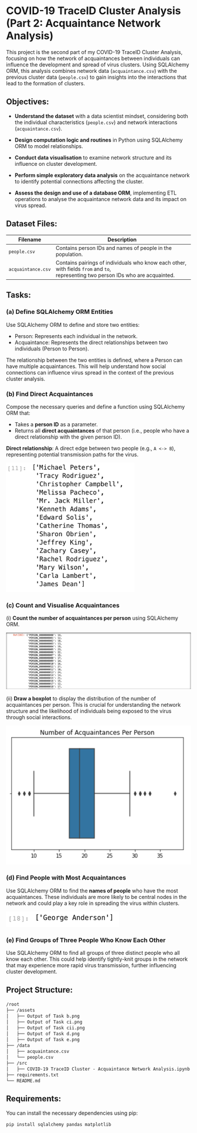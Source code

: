 # COVID-19 TraceID Cluster Analysis (Part 2: Acquaintance Network Analysis)

This project is the second part of my COVID-19 TraceID Cluster Analysis, focusing on how the network of acquaintances between individuals can influence the development and spread of virus clusters. Using SQLAlchemy ORM, this analysis combines network data (`acquaintance.csv`) with the previous cluster data (`people.csv`) to gain insights into the interactions that lead to the formation of clusters.
 
## Objectives:
- **Understand the dataset** with a data scientist mindset, considering both the individual characteristics (`people.csv`) and network interactions (`acquaintance.csv`).

- **Design computation logic and routines** in Python using SQLAlchemy ORM to model relationships.

- **Conduct data visualisation** to examine network structure and its influence on cluster development.

- **Perform simple exploratory data analysis** on the acquaintance network to identify potential connections affecting the cluster.

- **Assess the design and use of a database ORM**, implementing ETL operations to analyse the acquaintance network data and its impact on virus spread.

 
## Dataset Files:

| **Filename**       | **Description**                                                                                                                         |
|--------------------|-----------------------------------------------------------------------------------------------------------------------------------------|
| `people.csv`       | Contains person IDs and names of people in the population.                                                                              |
| `acquaintance.csv` | Contains pairings of individuals who know each other, with fields `from` and `to`, <br> representing two person IDs who are acquainted. |

 
## Tasks:

### (a) Define SQLAlchemy ORM Entities
Use SQLAlchemy ORM to define and store two entities:
- Person: Represents each individual in the network.
- Acquaintance: Represents the direct relationships between two individuals (Person to Person).

The relationship between the two entities is defined, where a Person can have multiple acquaintances. This will help understand how social connections can influence virus spread in the context of the previous cluster analysis.


### (b) Find Direct Acquaintances
Compose the necessary queries and define a function using SQLAlchemy ORM that:
- Takes a **person ID** as a parameter.
- Returns all **direct acquaintances** of that person (i.e., people who have a direct relationship with the given person ID).

**Direct relationship**: A direct edge between two people (e.g., `A <-> B`), representing potential transmission paths for the virus.

![Output of Task b](assets/Output%20of%20Task%20b.png)


### (c) Count and Visualise Acquaintances
(i) **Count the number of acquaintances per person** using SQLAlchemy ORM.

![Output of Task ci](assets/Output%20of%20Task%20ci.png)


(ii) **Draw a boxplot** to display the distribution of the number of acquaintances per person. This is crucial for understanding the network structure and the likelihood of individuals being exposed to the virus through social interactions.

![Output of Task cii](assets/Output%20of%20Task%20cii.png)


### (d) Find People with Most Acquaintances
Use SQLAlchemy ORM to find the **names of people** who have the most acquaintances. These individuals are more likely to be central nodes in the network and could play a key role in spreading the virus within clusters.

![Output of Task d](assets/Output%20of%20Task%20d.png)


### (e) Find Groups of Three People Who Know Each Other
Use SQLAlchemy ORM to find all groups of three distinct people who all know each other. This could help identify tightly-knit groups in the network that may experience more rapid virus transmission, further influencing cluster development.

 
## Project Structure:
```
/root
├── /assets
│   ├── Output of Task b.png
│   ├── Output of Task ci.png
│   ├── Output of Task cii.png
│   ├── Output of Task d.png
│   ├── Output of Task e.png
├── /data
│   ├── acquaintance.csv
│   └── people.csv
├── /src
│   ├── COVID-19 TraceID Cluster - Acquaintance Network Analysis.ipynb
├── requirements.txt
└── README.md
```

   
## Requirements:
You can install the necessary dependencies using pip:
```bash
pip install sqlalchemy pandas matplotlib
```

 